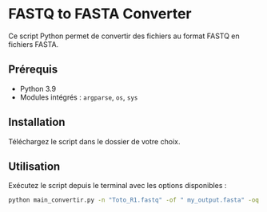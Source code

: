 # FASTQ to FASTA Converter

Ce script Python permet de convertir des fichiers au format FASTQ en fichiers FASTA.

## Prérequis

- Python 3.9
- Modules intégrés : `argparse`, `os`, `sys`

## Installation

Téléchargez le script dans le dossier de votre choix.

## Utilisation

Exécutez le script depuis le terminal avec les options disponibles :

```bash
python main_convertir.py -n "Toto_R1.fastq" -of " my_output.fasta" -oq "my_qual.qual" 

